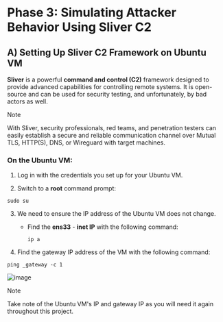 # Phase 3: Simulating Attacker Behavior Using Sliver C2

## A) Setting Up Sliver C2 Framework on Ubuntu VM

**Sliver** is a powerful **command and control (C2)** framework designed to provide advanced capabilities for controlling remote systems. It is open-source and can be used for security testing, and unfortunately, by bad actors as well.

> [!NOTE]
> With Sliver, security professionals, red teams, and penetration testers can easily establish a secure and reliable communication channel over Mutual TLS, HTTP(S), DNS, or Wireguard with target machines.

### On the Ubuntu VM:

1. Log in with the credentials you set up for your Ubuntu VM.

2. Switch to a **root** command prompt:
   
  ````
  sudo su
  ````
3. We need to ensure the IP address of the Ubuntu VM does not change.
   
   - Find the **ens33** - **inet IP** with the following command:
     
     ````
     ip a
     ````

4. Find the gateway IP address of the VM with the following command:

````
ping _gateway -c 1
````
![image](https://github.com/user-attachments/assets/94fba417-0f86-4ead-9d13-0065ef18bf19)

> [!NOTE]
> Take note of the Ubuntu VM's IP and gateway IP as you will need it again throughout this project.
